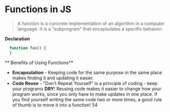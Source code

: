 

Functions in JS
=======
>A function is a concrete implementation of an algorithm in a computer language. It is a "subprogram" that encapsulates a specific behavior.


**Declaration**

```javascript
  function foo() {
  }
```

** Benefits of Using Functions**
	
* **Encapsulation** - Keeping code for the same purpose in the same place makes finding it and updating it easier.
* **Code Reuse** - "Don't Repeat Yourself" is a principle of coding - keep your programs **DRY**! Reusing code makes it easier to change how your program works, since you only have to make updates in one place. If you find yourself writing the same code two or more times, a good rule of thumb is to move it into a function!
54	
